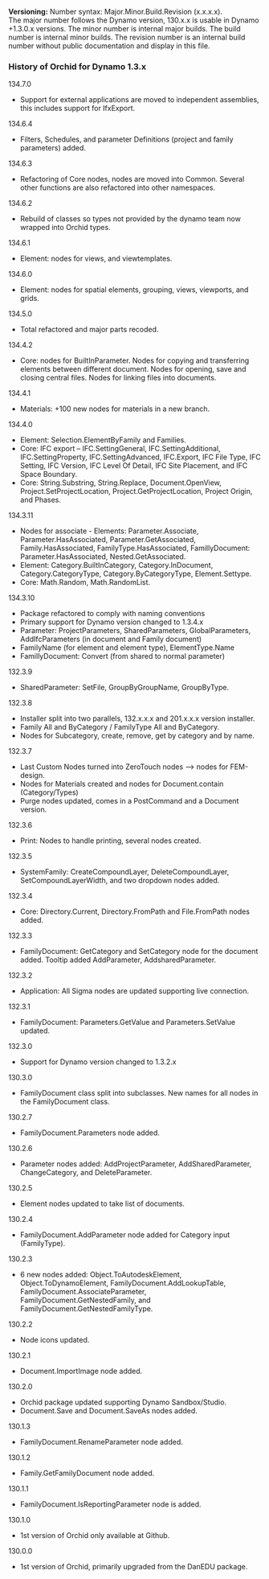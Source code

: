 ﻿**Versioning:** Number syntax: Major.Minor.Build.Revision (x.x.x.x).  
The major number follows the Dynamo version, 130.x.x is usable in Dynamo +1.3.0.x versions. The minor number is internal major builds. The build number is internal minor builds. The revision number is an internal build number without public documentation and display in this file.  
  
### History of Orchid for Dynamo 1.3.x  
  
134.7.0  
- Support for external applications are moved to independent assemblies, this includes support for IfxExport.
  
134.6.4  
- Filters, Schedules, and parameter Definitions (project and family parameters) added.  
  
134.6.3  
- Refactoring of Core nodes, nodes are moved into Common. Several other functions are also refactored into other namespaces.  
  
134.6.2  
- Rebuild of classes so types not provided by the dynamo team now wrapped into Orchid types.  
  
134.6.1	 
- Element: nodes for views, and viewtemplates.  
  
134.6.0  
- Element: nodes for spatial elements, grouping, views, viewports, and grids.  
  
134.5.0  
- Total refactored and major parts recoded.  
  
134.4.2  
- Core: nodes for BuiltInParameter. Nodes for copying and transferring elements between different document. Nodes for opening, save and closing central files. Nodes for linking files into documents.
  
134.4.1  
- Materials: +100 new nodes for materials in a new branch.  
  
134.4.0  
- Element: Selection.ElementByFamily and Families.  
- Core: IFC export – IFC.SettingGeneral, IFC.SettingAdditional, IFC.SettingProperty, IFC.SettingAdvanced, IFC.Export, IFC File Type, IFC Setting, IFC Version, IFC Level Of Detail, IFC Site Placement, and IFC Space Boundary.  
- Core: String.Substring, String.Replace, Document.OpenView, Project.SetProjectLocation, Project.GetProjectLocation, Project Origin, and Phases.  
  
134.3.11  
- Nodes for associate - Elements: Parameter.Associate, Parameter.HasAssociated, Parameter.GetAssociated, Family.HasAssociated, FamilyType.HasAssociated, FamillyDocument: Parameter.HasAssociated, Nested.GetAssociated.  
- Element: Category.BuiltInCategory, Category.InDocument, Category.CategoryType, Category.ByCategoryType, Element.Settype.  
- Core: Math.Random, Math.RandomList.  
  
134.3.10  
- Package refactored to comply with naming conventions  
- Primary support for Dynamo version changed to 1.3.4.x  
- Parameter: ProjectParameters, SharedParameters, GlobalParameters, AddIfcParameters (in document and Family document)  
- FamilyName (for element and element type), ElementType.Name  
- FamillyDocument: Convert (from shared to normal parameter)  
  
132.3.9  
- SharedParameter: SetFile, GroupByGroupName, GroupByType.  
  
132.3.8  
- Installer split into two parallels, 132.x.x.x and 201.x.x.x version installer.  
- Family All and ByCategory / FamilyType All and ByCategory.  
- Nodes for Subcategory, create, remove, get by category and by name.  
  
132.3.7  
- Last Custom Nodes turned into ZeroTouch nodes --> nodes for FEM-design.  
- Nodes for Materials created and nodes for Document.contain (Category/Types)  
- Purge nodes updated, comes in a PostCommand and a Document version.  
  
132.3.6  
- Print: Nodes to handle printing, several nodes created.  
  
132.3.5  
- SystemFamily: CreateCompoundLayer, DeleteCompoundLayer, SetCompoundLayerWidth, and two dropdown nodes added.  
  
132.3.4  
- Core: Directory.Current, Directory.FromPath and File.FromPath nodes added.  
  
132.3.3  
- FamilyDocument: GetCategory and SetCategory node for the document added. Tooltip added AddParameter, AddsharedParameter.  
  
132.3.2  
- Application: All Sigma nodes are updated supporting live connection.  
  
132.3.1  
- FamilyDocument: Parameters.GetValue and Parameters.SetValue updated.  
  
132.3.0  
- Support for Dynamo version changed to 1.3.2.x  
  
130.3.0  
- FamilyDocument class split into subclasses. New names for all nodes in the FamilyDocument class.  
  
130.2.7  
- FamilyDocument.Parameters node added.   
  
130.2.6  
- Parameter nodes added: AddProjectParameter, AddSharedParameter, ChangeCategory, and DeleteParameter.  
  
130.2.5  
- Element nodes updated to take list of documents.  
  
130.2.4  
- FamilyDocument.AddParameter node added for Category input (FamilyType).  
  
130.2.3  
- 6 new nodes added: Object.ToAutodeskElement, Object.ToDynamoElement, FamilyDocument.AddLookupTable, FamilyDocument.AssociateParameter, FamilyDocument.GetNestedFamily, and FamilyDocument.GetNestedFamilyType.  
  
130.2.2  
- Node icons updated.  
  
130.2.1  
- Document.ImportImage node added.  
  
130.2.0  
- Orchid package updated supporting Dynamo Sandbox/Studio.  
- Document.Save and Document.SaveAs nodes added.  
  
130.1.3  
- FamilyDocument.RenameParameter node added.  
  
130.1.2  
- Family.GetFamilyDocument node added.  
  
130.1.1  
- FamilyDocument.IsReportingParameter node is added.  
  
130.1.0  
- 1st version of Orchid only available at Github.  
  
130.0.0  
- 1st version of Orchid, primarily upgraded from the DanEDU package.  
  